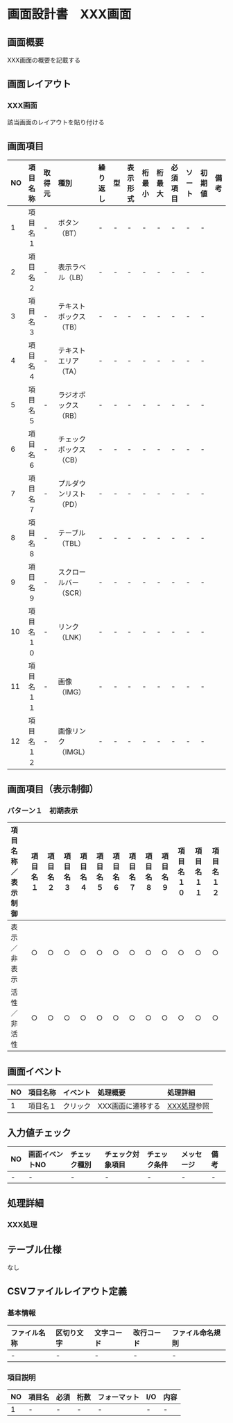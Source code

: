 # 画面設計書　XXX画面
## 画面概要
XXX画面の概要を記載する

## 画面レイアウト
### XXX画面
該当画面のレイアウトを貼り付ける

## 画面項目
|NO|項目名称|取得元|種別|繰り返し|型|表示形式|桁最小|桁最大|必須項目|ソート|初期値|備考|
|:----|:----|:----|:----|:----|:----|:----|:----|:----|:----|:----|:----|:----|
|1|項目名１|-|ボタン（BT）|-|-|-|-|-|-|-|-| |
|2|項目名２|-|表示ラベル（LB）|-|-|-|-|-|-|-|-| |
|3|項目名３|-|テキストボックス（TB）|-|-|-|-|-|-|-|-| |
|4|項目名４|-|テキストエリア（TA）|-|-|-|-|-|-|-|-| |
|5|項目名５|-|ラジオボックス（RB）|-|-|-|-|-|-|-|-| |
|6|項目名６|-|チェックボックス（CB）|-|-|-|-|-|-|-|-| |
|7|項目名７|-|プルダウンリスト（PD）|-|-|-|-|-|-|-|-| |
|8|項目名８|-|テーブル（TBL）|-|-|-|-|-|-|-|-| |
|9|項目名９|-|スクロールバー（SCR）|-|-|-|-|-|-|-|-| |
|10|項目名１０|-|リンク（LNK）|-|-|-|-|-|-|-|-| |
|11|項目名１１|-|画像（IMG）|-|-|-|-|-|-|-|-| |
|12|項目名１２|-|画像リンク（IMGL）|-|-|-|-|-|-|-|-| |

## 画面項目（表示制御）
### パターン１　初期表示
|項目名称／表示制御|項目名１|項目名２|項目名３|項目名４|項目名５|項目名６|項目名７|項目名８|項目名９|項目名１０|項目名１１|項目名１２|
|:----|:----|:----|:----|:----|:----|:----|:----|:----|:----|:----|:----|:----|
|表示／非表示|○|○|○|○|○|○|○|○|○|○|○|○|○|
|活性／非活性|○|○|○|○|○|○|○|○|○|○|○|○|○|

## 画面イベント
|NO|項目名称|イベント|処理概要|処理詳細|
|:----|:----|:----|:----|:----|
|1|項目名１|クリック|XXX画面に遷移する|[XXX処理](./template.md#XXX処理)参照|

## 入力値チェック
|NO|画面イベントNO|チェック種別|チェック対象項目|チェック条件|メッセージ|備考|
|:----|:----|:----|:----|:----|:----|:----|
|-|-|-|-|-|-|-|

## 処理詳細
### XXX処理

## テーブル仕様
なし

## CSVファイルレイアウト定義
### 基本情報
|ファイル名称|区切り文字|文字コード|改行コード|ファイル命名規則|
|:----|:----|:----|:----|:----|
|-|-|-|-|-|

### 項目説明
|NO|項目名|必須|桁数|フォーマット|I/O|内容|
|:----|:----|:----|:----|:----|:----|:----|
|1|-|-|-|-|-|-|

